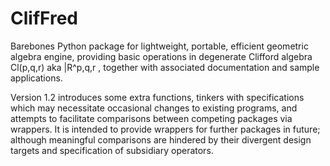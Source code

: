 # ClifFred
Barebones Python package for lightweight, portable, efficient geometric 
algebra engine, providing basic operations in degenerate Clifford algebra 
Cl(p,q,r)  aka  |R^p,q,r , together with associated documentation and 
sample applications.   

Version 1.2 introduces some extra functions, tinkers with specifications 
which may necessitate occasional changes to existing programs, and attempts 
to facilitate comparisons between competing packages via wrappers. 
It is intended to provide wrappers for further packages in future; 
although meaningful comparisons are hindered by their divergent design 
targets and specification of subsidiary operators. 

